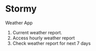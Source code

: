 # Stormy
Weather App
1. Current weather report.
2. Access hourly weather report
3. Check weather report for next 7 days
